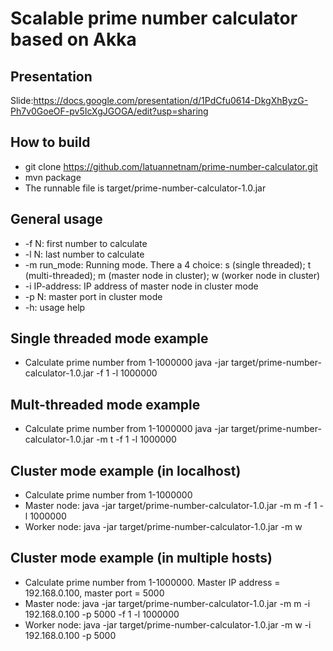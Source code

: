 # Scalable prime number calculator based on Akka

Presentation
------------
Slide:https://docs.google.com/presentation/d/1PdCfu0614-DkgXhByzG-Ph7v0GoeOF-pv5IcXgJGOGA/edit?usp=sharing

How to build
------------
- git clone https://github.com/latuannetnam/prime-number-calculator.git
- mvn package
- The runnable file is target/prime-number-calculator-1.0.jar

General usage
-------------
* -f N: first number to calculate
* -l N: last number to calculate
* -m run_mode: Running mode. There a 4 choice: s (single threaded); t (multi-threaded); m (master node in cluster); w (worker node in cluster)
* -i IP-address: IP address of master node in cluster mode
* -p N: master port in cluster mode
* -h: usage help

Single threaded mode example
--------------------
* Calculate prime number from 1-1000000
java -jar target/prime-number-calculator-1.0.jar -f 1 -l 1000000

Mult-threaded mode example
--------------------
* Calculate prime number from 1-1000000
     java -jar target/prime-number-calculator-1.0.jar -m t -f 1 -l 1000000

Cluster mode example (in localhost)
--------------------
* Calculate prime number from 1-1000000
* Master node:
     java -jar target/prime-number-calculator-1.0.jar -m m -f 1 -l 1000000
* Worker node:
     java -jar target/prime-number-calculator-1.0.jar -m w

Cluster mode example (in multiple hosts)
--------------------
* Calculate prime number from 1-1000000. Master IP address = 192.168.0.100, master port = 5000
* Master node:
     java -jar target/prime-number-calculator-1.0.jar -m m -i 192.168.0.100 -p 5000 -f 1 -l 1000000
* Worker node:
     java -jar target/prime-number-calculator-1.0.jar -m w -i 192.168.0.100 -p 5000





 
